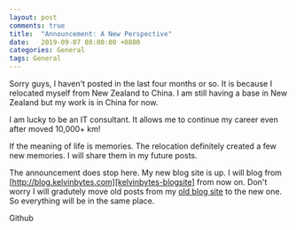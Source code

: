 ```yaml
---
layout: post
comments: true
title:  "Announcement: A New Perspective"
date:   2019-09-07 08:00:00 +0800
categories: General
tags: General
---
```

Sorry guys, I haven't posted in the last four months or so. It is because I relocated myself from New Zealand to China. I am still having a base in New Zealand but my work is in China for now.

I am lucky to be an IT consultant. It allows me to continue my career even after moved 10,000+ km!

If the meaning of life is memories. The relocation definitely created a few new memories. I will share them in my future posts.

The announcement does stop here. My new blog site is up. I will blog from [http://blog.kelvinbytes.com][kelvinbytes-blogsite] from now on. Don't worry I will gradutely move old posts from my [old blog site][kelvinbytes-oldblog] to the new one. So everything will be in the same place.

Github


[kelvinbytes-blogsite]: http://blog.kelvinbytes.com/
[kelvinbytes-oldblog]:   https://kelvinbytes.wordpress.com

